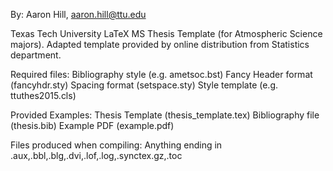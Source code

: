 By: Aaron Hill, aaron.hill@ttu.edu

Texas Tech University LaTeX MS Thesis Template (for Atmospheric Science majors). 
Adapted template provided by online distribution from Statistics
department. 

Required files:
Bibliography style  (e.g. ametsoc.bst) 
Fancy Header format (fancyhdr.sty)
Spacing format      (setspace.sty) 
Style template      (e.g. ttuthes2015.cls)

Provided Examples:
Thesis Template   (thesis_template.tex)
Bibliography file (thesis.bib)
Example PDF       (example.pdf)

Files produced when compiling:
Anything ending in .aux,.bbl,.blg,.dvi,.lof,.log,.synctex.gz,.toc

